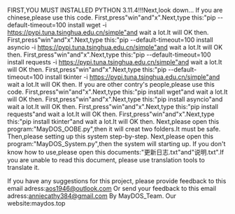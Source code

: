 FIRST,YOU MUST INSTALLED PYTHON 3.11.4!!!Next,look down...
If you are chinese,please use this code.
First,press"win"and"x".Next,type this:"pip --default-timeout=100 install wget -i https://pypi.tuna.tsinghua.edu.cn/simple"and wait a lot.It will OK then.
First,press"win"and"x".Next,type this:"pip --default-timeout=100 install asyncio -i https://pypi.tuna.tsinghua.edu.cn/simple"and wait a lot.It will OK then.
First,press"win"and"x".Next,type this:"pip --default-timeout=100 install requests -i https://pypi.tuna.tsinghua.edu.cn/simple"and wait a lot.It will OK then.
First,press"win"and"x".Next,type this:"pip --default-timeout=100 install tkinter -i https://pypi.tuna.tsinghua.edu.cn/simple"and wait a lot.It will OK then.
If you are other contry's people,please use this code.
First,press"win"and"x".Next,type this:"pip install wget"and wait a lot.It will OK then.
First,press"win"and"x".Next,type this:"pip install asyncio"and wait a lot.It will OK then.
First,press"win"and"x".Next,type this:"pip install requests"and wait a lot.It will OK then.
First,press"win"and"x".Next,type this:"pip install tkinter"and wait a lot.It will OK then.
Next,please open this program:"MayDOS_OOBE.py",then it will creat two folders.It must be safe.
Then,please setting up this system step-by-step.
Next,please open this program:"MayDOS_System.py",then the system will starting up.
If you don't know how to use,please open this documents:"更新日志.txt"and"说明.txt".If you are unable to read this document, 
please use translation tools to translate it.

If you have any suggestions for this project, please provide feedback to this email adress:aos1946@outlook.com
Or send your feedback to this email adress:anniecathy384@gmail.com
By MayDOS_Team.
Our website:maydos.top
